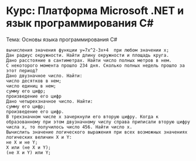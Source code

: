 # Курс: Платформа Microsoft .NET и язык программирования C#

Тема: Основы языка программирования C#



	вычисления значения функции y=7x^2-3x+4  при любом значении x;
	Дан радиус окружности. Найти длину окружности и площадь круга.
	Дано расстояние в сантиметрах. Найти число полных метров в нем.
	С некоторого момента прошло 234 дня. Сколько полных недель прошло за этот период?
	Дано двузначное число. Найти:
	число десятков в нем;
	число единиц в нем;
	сумму его цифр;
	произведение его цифр
	Дано четырехзначное число. Найти:
	сумму его цифр;
	произведение его цифр.
	В трехзначном числе x зачеркнули его вторую цифру. Когда к образованному при этом двузначному числу справа приписали вторую цифру числа x, то получилось число 456. Найти число x.
	Вычислить значение логического выражения при всех возможных значениях логических величин X и Y:
	не X и не Y;
	X или (не X и Y);
	(не X и Y) или Y;
